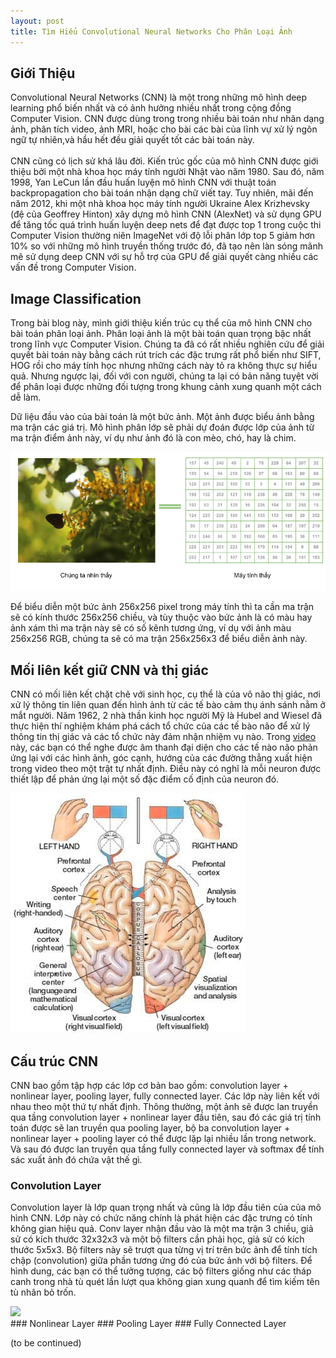 ```yaml
---
layout: post
title: Tìm Hiểu Convolutional Neural Networks Cho Phân Loại Ảnh
---
```


## Giới Thiệu
Convolutional Neural Networks (CNN) là một trong những mô hình deep learning phổ biến nhất và có ảnh hưởng nhiều nhất trong cộng đồng Computer Vision. CNN được dùng trong trong nhiều bài toán như nhân dạng ảnh, phân tích video, ảnh MRI, hoặc cho bài các bài của lĩnh vự xử lý ngôn ngữ tự nhiên,và hầu hết đều giải quyết tốt các bài toán này. <br/><br/> CNN cũng có lịch sử khá lâu đời. Kiến trúc gốc của mô hình CNN được giới thiệu bởi một nhà khoa học máy tính người Nhật vào năm 1980. Sau đó, năm 1998, Yan LeCun lần đầu huấn luyện mô hình CNN với thuật toán backpropagation cho bài toán nhận dạng chữ viết tay. Tuy nhiên, mãi đến năm 2012, khi một nhà khoa học máy tính người Ukraine Alex Krizhevsky (đệ của Geoffrey Hinton) xây dựng mô hình CNN (AlexNet) và sử dụng GPU để tăng tốc quá trình huấn luyện deep nets để đạt được top 1 trong cuộc thi Computer Vision thường niên ImageNet với độ lỗi phân lớp top 5 giảm hơn 10% so với những mô hình truyền thống trước đó, đã tạo nên làn sóng mãnh mẽ sử dụng deep CNN với sự hỗ trợ của GPU để giải quyết càng nhiều các vấn đề trong Computer Vision. 

## Image Classification 
Trong bài blog này, mình giới thiệu kiến trúc cụ thể của mô hình CNN cho bài toán phân loại ảnh. Phân loại ảnh là một bài toán quan trọng bậc nhất trong lĩnh vực Computer Vision. Chúng ta đã có rất nhiều nghiên cứu để giải quyết bài toán này bằng cách rút trích các đặc trưng rất phổ biến như SIFT, HOG rồi cho máy tính học nhưng những cách này tỏ ra không thực sự hiểu quả. Nhưng ngược lại, đối với con người, chúng ta lại có bản năng tuyệt vời để phân loại được những đối tượng trong khung cảnh xung quanh một cách dễ làm.

Dữ liệu đầu vào của bài toán là một bức ảnh. Một ảnh được biểu ảnh bằng ma trận các giá trị. Mô hình phân lớp sẽ phải dự đoán được lớp của ảnh từ ma trận điểm ảnh này, ví dụ như ảnh đó là con mèo, chó, hay là chim. 

<div class="img-div" markdown="0">
    <img src="/images/cnn_input.png" />
</div>

Để biểu diễn một bức ảnh 256x256 pixel trong máy tính thì ta cần ma trận sẽ có kính thước 256x256 chiều, và tùy thuộc vào bức ảnh là có màu hay ảnh xám thì ma trận này sẽ có số kênh tương ứng, ví dụ với ảnh màu 256x256 RGB, chúng ta sẽ có ma trận 256x256x3 để biểu diễn ảnh này. 

## Mối liên kết giữ CNN và thị giác
CNN có mối liên kết chặt chẽ với sinh học, cụ thể là của võ não thị giác, nơi xử lý thông tin liên quan đến hình ảnh từ các tế bào cảm thụ ánh sánh nằm ở mắt người. Năm 1962, 2 nhà thần kinh học người Mỹ là Hubel and Wiesel đã thực hiện thí nghiệm khám phá cách tổ chức của các tế bào não để xử lý thông tin thị giác và các tổ chức này đảm nhận nhiệm vụ nào. Trong [video](https://www.youtube.com/watch?v=Cw5PKV9Rj3o) này, các bạn có thể nghe được âm thanh đại diện cho các tế nào não phản ứng lại với các hình ảnh, góc cạnh, hướng của các đường thẳng xuất hiện trong video theo một trật tự nhất định. Điều này có nghĩ là mỗi neuron được thiết lập để phản ứng lại một số đặc điểm cố định của neuron đó.  
<div class="img-div" markdown="0">
    <img src="/images/cnn_visual_cortex.jpg" />
</div>
    
## Cấu trúc CNN
CNN bao gồm tập hợp các lớp cơ bản bao gồm: convolution layer + nonlinear layer, pooling layer, fully connected layer. Các lớp này liên kết với nhau theo một thứ tự nhất định. Thông thường, một ảnh sẽ được lan truyền qua tầng convolution layer + nonlinear layer đầu tiên, sau đó các giá trị tính toán được sẽ lan truyền qua pooling layer, bộ ba convolution layer + nonlinear layer + pooling layer có thể được lặp lại nhiều lần trong network. Và sau đó được lan truyền qua tầng fully connected layer và softmax để tính sác xuất ảnh đó chứa vật thế gì.

### Convolution Layer
Convolution layer là lớp quan trọng nhất và cũng là lớp đầu tiên của của mô hình CNN. Lớp này có chức năng chính là phát hiện các đặc trưng có tính không gian hiệu quả. Conv layer nhận đầu vào là một ma trận 3 chiều, giả sử có kích thước 32x32x3 và một bộ filters cần phải học, giả sử có kích thước 5x5x3. Bộ filters này sẽ trượt qua từng vị trí trên bức ảnh để tính tích chập (convolution) giữa phần tương ứng đó của bức ảnh với bộ filters. Để hình dung, các bạn có thể tưởng tượng, các bộ filters giống như các tháp canh trong nhà tù quét lần lượt qua không gian xung quanh để tìm kiếm tên tù nhân bỏ trốn.

<div class="img-div" markdown="0">
    <img src="https://media.giphy.com/media/3orif7it9f4phjv4LS/giphy.gif" />
</div>
### Nonlinear Layer
### Pooling Layer
### Fully Connected Layer

(to be continued)
